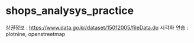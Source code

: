 # shops_analysys_practice

상권정보 : https://www.data.go.kr/dataset/15012005/fileData.do
시각화 연습 : plotnine, openstreetmap
